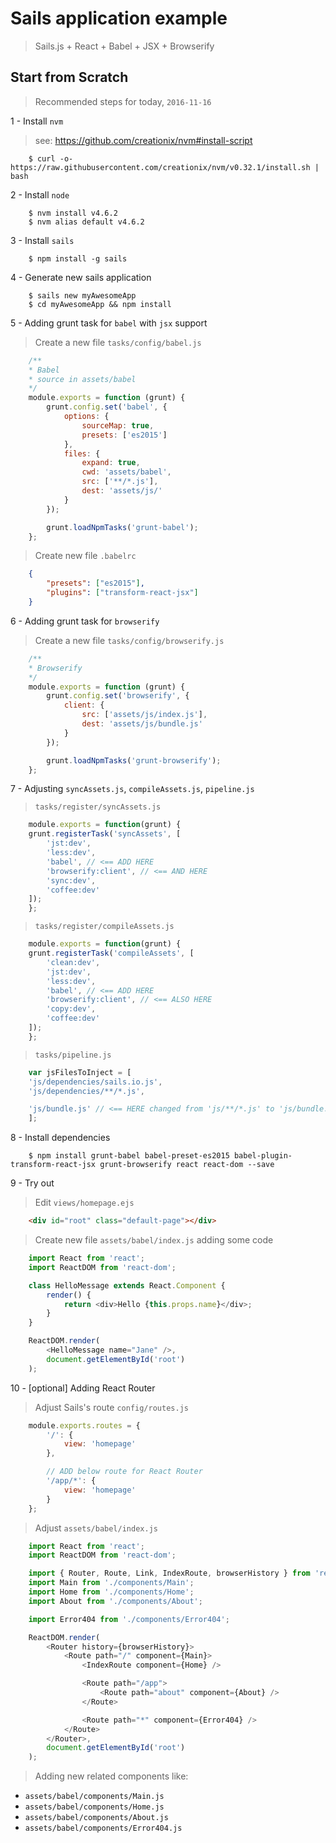 # Sails application example

 > Sails.js + React + Babel + JSX + Browserify

## Start from Scratch

> Recommended steps for today, `2016-11-16`

1 - Install `nvm`

> see: https://github.com/creationix/nvm#install-script

```
    $ curl -o- https://raw.githubusercontent.com/creationix/nvm/v0.32.1/install.sh | bash
```

2 - Install `node`

```
    $ nvm install v4.6.2
    $ nvm alias default v4.6.2
```

3 - Install `sails`

```
    $ npm install -g sails
```

4 - Generate new sails application

```
    $ sails new myAwesomeApp
    $ cd myAwesomeApp && npm install
```

5 - Adding grunt task for `babel` with `jsx` support

> Create a new file `tasks/config/babel.js`

```javascript
    /**
    * Babel
    * source in assets/babel
    */ 
    module.exports = function (grunt) {
        grunt.config.set('babel', {
            options: {
                sourceMap: true,
                presets: ['es2015']
            },
            files: {
                expand: true,
                cwd: 'assets/babel',
                src: ['**/*.js'],
                dest: 'assets/js/'
            }
        });

        grunt.loadNpmTasks('grunt-babel');
    };
```

> Create new file `.babelrc`

```json
    {
        "presets": ["es2015"],
        "plugins": ["transform-react-jsx"]
    }
```

6 - Adding grunt task for `browserify`

> Create a new file `tasks/config/browserify.js`

```javascript
    /**
    * Browserify
    */
    module.exports = function (grunt) {
        grunt.config.set('browserify', {
            client: {
                src: ['assets/js/index.js'],
                dest: 'assets/js/bundle.js'
            }
        });

        grunt.loadNpmTasks('grunt-browserify');
    };
```

7 - Adjusting `syncAssets.js`, `compileAssets.js`, `pipeline.js`

> `tasks/register/syncAssets.js`

```javascript
    module.exports = function(grunt) {
    grunt.registerTask('syncAssets', [
        'jst:dev',
        'less:dev',
        'babel', // <== ADD HERE 
        'browserify:client', // <== AND HERE
        'sync:dev',
        'coffee:dev'
    ]);
    };
```

> `tasks/register/compileAssets.js`

```javascript
    module.exports = function(grunt) {
    grunt.registerTask('compileAssets', [
        'clean:dev',
        'jst:dev',
        'less:dev',
        'babel', // <== ADD HERE
        'browserify:client', // <== ALSO HERE
        'copy:dev',
        'coffee:dev'
    ]);
    };
```

> `tasks/pipeline.js`

```javascript
    var jsFilesToInject = [
    'js/dependencies/sails.io.js',
    'js/dependencies/**/*.js',

    'js/bundle.js' // <== HERE changed from 'js/**/*.js' to 'js/bundle.js' 
    ];

```

8 - Install dependencies

```
    $ npm install grunt-babel babel-preset-es2015 babel-plugin-transform-react-jsx grunt-browserify react react-dom --save
```

9 - Try out

> Edit `views/homepage.ejs`

```html
    <div id="root" class="default-page"></div>
```

> Create new file `assets/babel/index.js` adding some code

```javascript
    import React from 'react';
    import ReactDOM from 'react-dom';

    class HelloMessage extends React.Component {
        render() {
            return <div>Hello {this.props.name}</div>;
        }
    }

    ReactDOM.render(
        <HelloMessage name="Jane" />, 
        document.getElementById('root')
    );
```

10 - [optional] Adding React Router

> Adjust Sails's route `config/routes.js`

```javascript
    module.exports.routes = {
        '/': {
            view: 'homepage'
        },

        // ADD below route for React Router
        '/app/*': {
            view: 'homepage'
        }
    };
```

> Adjust `assets/babel/index.js`

```javascript
    import React from 'react';
    import ReactDOM from 'react-dom';

    import { Router, Route, Link, IndexRoute, browserHistory } from 'react-router';
    import Main from './components/Main';
    import Home from './components/Home';
    import About from './components/About';

    import Error404 from './components/Error404';

    ReactDOM.render(
        <Router history={browserHistory}>
            <Route path="/" component={Main}>
                <IndexRoute component={Home} />

                <Route path="/app">
                    <Route path="about" component={About} />
                </Route>

                <Route path="*" component={Error404} />
            </Route>
        </Router>, 
        document.getElementById('root')
    );
```

> Adding new related components like:

- `assets/babel/components/Main.js`
- `assets/babel/components/Home.js`
- `assets/babel/components/About.js`
- `assets/babel/components/Error404.js`